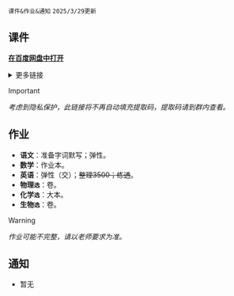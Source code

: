 `课件&作业&通知` `2025/3/29更新`

## 课件
**[在百度网盘中打开](https://pan.baidu.com/s/14VBuFbPU6buK3F1ZHeRzpw)**

<details>
<summary>更多链接</summary>
<ul>
<li>
<a href="https://pan.baidu.com/s/1yOREVDUKwNv3gEfI6HTpqQ" rel="nofollow">图片</a>
</li>
</ul>
</details>

> [!IMPORTANT]
> *考虑到隐私保护，此链接将不再自动填充提取码，提取码请到群内查看。*

## 作业
- **语文**：准备字词默写；弹性。
- **数学**：作业本。
- **英语**：弹性（交）；~~整理3500；练透~~。
- **物理`选`**：卷。
- **化学`选`**：大本。
- **生物`选`**：卷。
> [!WARNING]
> *作业可能不完整，请以老师要求为准。*

## 通知
- 暂无